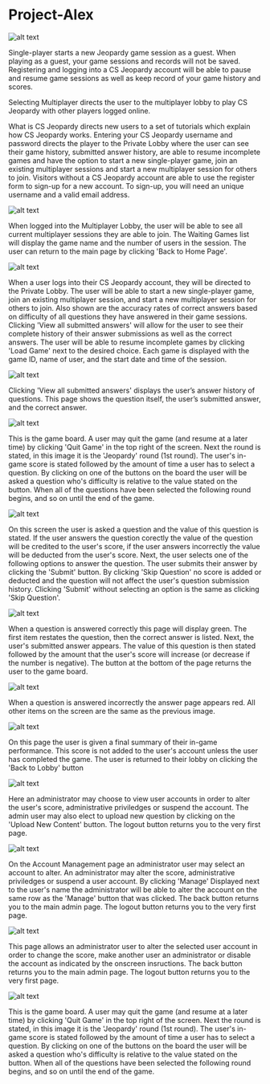 # Project-Alex
![alt text](https://raw.githubusercontent.com/vmyu/Project-Alex/master/images/image_1.png)

Single-player starts a new Jeopardy game session as a guest. When playing as a guest, your game sessions and records will not be saved. Registering and logging into a CS Jeopardy account will be able to pause and resume game sessions as well as keep record of your game history and scores.

Selecting Multiplayer directs the user to the multiplayer lobby to play CS Jeopardy with other players logged online.   

What is CS Jeopardy directs new users to a set of tutorials which explain how CS Jeopardy works.
Entering your CS Jeopardy username and password directs the player to the Private Lobby where the user can see their game history, submitted answer history, are able to resume incomplete games and have the option to start a new single-player game, join an existing multiplayer sessions and start a new multiplayer session for others to join.
Visitors without a CS Jeopardy account are able to use the register form to sign-up for a new account. To sign-up, you will need an unique username and a valid email address.

![alt text](https://raw.githubusercontent.com/vmyu/Project-Alex/master/images/image_2.png)

When logged into the Multiplayer Lobby, the user will be able to see all current multiplayer sessions they are able to join. The Waiting Games list will display the game name and the number of users in the session. The user can return to the main page by clicking 'Back to Home Page'.

![alt text](https://raw.githubusercontent.com/vmyu/Project-Alex/master/images/image_3.png)

When a user logs into their CS Jeopardy account, they will be directed to the Private Lobby. The user will be able to start a new single-player game, join an existing multiplayer session, and start a new multiplayer session for others to join. Also shown are the accuracy rates of correct answers based on difficulty of all questions they have answered in their game sessions. Clicking 'View all submitted answers' will allow for the user to see their complete history of their answer submissions as well as the correct answers.
The user will be able to resume incomplete games by clicking 'Load Game' next to the desired choice. Each game is displayed with the game ID, name of user, and the start date and time of the session.

![alt text](https://raw.githubusercontent.com/vmyu/Project-Alex/master/images/image_4.png)

Clicking 'View all submitted answers' displays the user’s answer history of questions. This page shows the question itself, the user’s submitted answer, and the correct answer.

![alt text](https://raw.githubusercontent.com/vmyu/Project-Alex/master/images/image_5.png)

This is the game board. A user may quit the game (and resume at a later time) by clicking 'Quit Game' in the top right of the screen. Next the round is stated, in this image it is the 'Jeopardy' round (1st round). The user's in-game score is stated followed by the amount of time a user has to select a question. By clicking on one of the buttons on the board the user will be asked a question who's difficulty is relative to the value stated on the button. When all of the questions have been selected the following round begins, and so on until the end of the game.

![alt text](https://raw.githubusercontent.com/vmyu/Project-Alex/master/images/image_6.png)

On this screen the user is asked a question and the value of this question is stated. If the user answers the question corectly the value of the question will be credited to the user's score, if the user answers incorrectly the value will be deducted from the user's score. Next, the user selects one of the following options to answer the question. The user submits their answer by clicking the 'Submit' button. By clicking 'Skip Question' no score is added or deducted and the question will not affect the user's question submission history. Clicking 'Submit' without selecting an option is the same as clicking 'Skip Question'.

![alt text](https://raw.githubusercontent.com/vmyu/Project-Alex/master/images/image_7.png)

When a question is answered correctly this page will display green. The first item restates the question, then the correct answer is listed. Next, the user's submitted answer appears. The value of this question is then stated followed by the amount that the user's score will increase (or decrease if the number is negative). The button at the bottom of the page returns the user to the game board.

![alt text](https://raw.githubusercontent.com/vmyu/Project-Alex/master/images/image_8.png)

When a question is answered incorrectly the answer page appears red. All other items on the screen are the same as the previous image.

![alt text](https://raw.githubusercontent.com/vmyu/Project-Alex/master/images/image_9.png)

On this page the user is given a final summary of their in-game performance. This score is not added to the user's account unless the user has completed the game. The user is returned to their lobby on clicking the 'Back to Lobby' button

![alt text](https://raw.githubusercontent.com/vmyu/Project-Alex/master/images/image_10.png)

Here an administrator may choose to view user accounts in order to alter the user's score, administrative priviledges or suspend the account. The admin user may also elect to upload new question by clicking on the 'Upload New Content' button. The logout button returns you to the very first page.

![alt text](https://raw.githubusercontent.com/vmyu/Project-Alex/master/images/image_11.png)

On the Account Management page an administrator user may select an account to alter. An administrator may alter the score, administrative priviledges or suspend a user account.  By clicking 'Manage' Displayed next to the user's name the administrator will be able to alter the account on the same row as the 'Manage' button that was clicked. The back button returns you to the main admin page. The logout button returns you to the very first page.

![alt text](https://raw.githubusercontent.com/vmyu/Project-Alex/master/images/image_13.png)

This page allows an administrator user to alter the selected user account in order to change the score, make another user an administrator or disable the account as indicated by the onscreen insructions.  The back button returns you to the main admin page. The logout button returns you to the very first page.

![alt text](https://raw.githubusercontent.com/vmyu/Project-Alex/master/images/image_12.png)

This is the game board. A user may quit the game (and resume at a later time) by clicking 'Quit Game' in the top right of the screen. Next the round is stated, in this image it is the 'Jeopardy' round (1st round). The user's in-game score is stated followed by the amount of time a user has to select a question. By clicking on one of the buttons on the board the user will be asked a question who's difficulty is relative to the value stated on the button. When all of the questions have been selected the following round begins, and so on until the end of the game.


